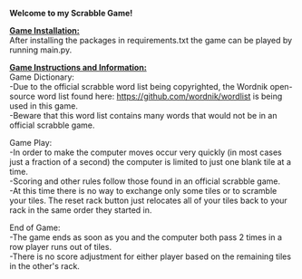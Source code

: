 <b>Welcome to my Scrabble Game!</b>

<b><u>Game Installation:</b></u><br>
After installing the packages in requirements.txt the game can be played by running main.py.

<b><u>Game Instructions and Information:</b></u><br>
Game Dictionary:<br>
-Due to the official scrabble word list being copyrighted, the Wordnik open-source word 
list found here: https://github.com/wordnik/wordlist is being used in this game.<br>
-Beware that this word list contains many words that would not be in an official scrabble game.<br>

Game Play:<br>
-In order to make the computer moves occur very quickly (in most cases just a fraction of a second) 
the computer is limited to just one blank tile at a time.<br>
-Scoring and other rules follow those found in an official scrabble game.<br>
-At this time there is no way to exchange only some tiles or to scramble your tiles. The reset rack 
button just relocates all of your tiles back to your rack in the same order they started in.

End of Game:<br>
-The game ends as soon as you and the computer both pass 2 times in a row player runs out of tiles.<br>
-There is no score adjustment for either player based on the remaining tiles in the other's rack.
